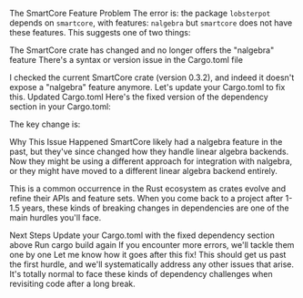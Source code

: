 The SmartCore Feature Problem
The error is:
the package `lobsterpot` depends on `smartcore`, with features: `nalgebra` but `smartcore` does not have these features.
This suggests one of two things:

The SmartCore crate has changed and no longer offers the "nalgebra" feature
There's a syntax or version issue in the Cargo.toml file

I checked the current SmartCore crate (version 0.3.2), and indeed it doesn't expose a "nalgebra" feature anymore. Let's update your Cargo.toml to fix this.
Updated Cargo.toml
Here's the fixed version of the dependency section in your Cargo.toml:



The key change is:



Why This Issue Happened
SmartCore likely had a nalgebra feature in the past, but they've since changed how they handle linear algebra backends. Now they might be using a different approach for integration with nalgebra, or they might have moved to a different linear algebra backend entirely.

This is a common occurrence in the Rust ecosystem as crates evolve and refine their APIs and feature sets. When you come back to a project after 1-1.5 years, these kinds of breaking changes in dependencies are one of the main hurdles you'll face.

Next Steps
Update your Cargo.toml with the fixed dependency section above
Run cargo build again
If you encounter more errors, we'll tackle them one by one
Let me know how it goes after this fix! This should get us past the first hurdle, and we'll systematically address any other issues that arise. It's totally normal to face these kinds of dependency challenges when revisiting code after a long break.

